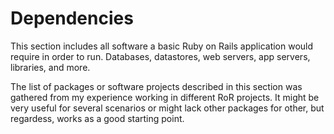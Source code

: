 # Dependencies

This section includes all software a basic Ruby on Rails application would require in order to run. Databases, datastores, web servers, app servers, libraries, and more.

The list of packages or software projects described in this section was gathered from my experience working in different RoR projects. It might be very useful for several scenarios or might lack other packages for other, but regardess, works as a good starting point.
